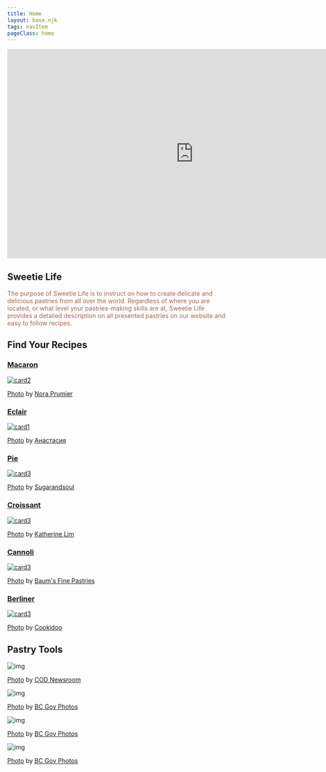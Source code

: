 ```yaml
---
title: Home
layout: base.njk
tags: navItem
pageClass: home
---
```

<body>
  <article class="backgroundpink">
    <div class="hero">
    <div class="hero-video">
      <div class="videoWrapper ratio-16-9">
      <iframe class="videocontent" width="853" height="480" src="https://www.youtube.com/embed/2rOcCug6heU" title="YouTube video player" frameborder="0" allow="accelerometer; autoplay; clipboard-write; encrypted-media; gyroscope; picture-in-picture" allowfullscreen></iframe>
      </div>
    </div>
    <div class="herotext">
      <h1>Sweetie Life</h1>
      <p style="color:#A7664E;">The purpose of Sweetie Life is to instruct on how to create delicate and delicious pastries from all over the world. Regardless of where you are located, or what level your pastries-making skills are at, Sweetie Life provides a detailed description on all presented pastries on our website and easy to follow recipes.</p>
    </div>
    </div>
    </div>
 
</article>

<!--  <div class="search">
    <form>
					<label>
						<input type="text" size="25" name="gr">
					</label>
					<input type="submit" value="search" class="btn">
				</form>
  </div>-->
 
  <section class="container">
     <h1 class="title">Find Your Recipes</h1>
      <div class="home_container" >
        <div class="card"> <a href="/r-macaron">
          <h3>Macaron</h3 style="color:##FFC6E8;">
          <img src="/images/s-m.jpg" alt="card2">
           <p class="credit"><a href="https://www.flickr.com/photos/nora_prumier/33395060056/in/photolist-ST1pTw-rHcsLT-rdZu4f-VzNRFH-rpLYU1-CSW6vJ-2ehZ8s1-LGuZ4Y-yh1Tfh-Cah3EG-8RzMmG-SRxtGm-LKaKTh-rbqPoJ-Mx9Jjx-Pip4pY-Kijfo9-LU91So-EhKAAg-ENVs93-zbJvkS-BAiTZr-22oYcct-CpbDBR-22PbCDc-27iW3En-JTZwjR-8RYzK3-qUNcVS-GNUA88-WBZ1iH-vuWwz8-JhdxFr-GXTVoa-AH3okp-236KjLW-tyj6hY-vpCQhk-v7Hp4d-36ERNq-xfaYoH-215u3Y3-RgRZhN-y18iKq-BSvsb1-z8HHHf-UGzCMZ-qLpNtT-qvCoe4-VSCV4A">Photo</a> by <a href="https://www.flickr.com/photos/laurelquist/">Nora Prumier</a></p>
        </a></div>
      <div class="card"><a href="/r-eclair">
          <h3>Eclair</h3>
          <img src="/images/s-eclairs.jpg" alt="card1">
          <p class="credit"><a href="https://www.pexels.com/photo/frosted-eclairs-8365696/">Photo</a> by <a href="https://www.pexels.com/@69816215/">Анастасия</a></p>
      </a></div>
      <div class="card"><a href="/r-pie">
        <h3>Pie</h3>
        <img src="/images/s-pie2.jpg" alt="card3">
         <p class="credit"><a href="https://www.sugarandsoul.co/air-fryer-pumpkin-pie/">Photo</a> by <a href="https://www.sugarandsoul.co/">Sugarandsoul</a></p>
      </a></div>
      <div class="card"><a href="/r-croissant">
        <h3>Croissant</h3>
        <img src="/images/s-cro.jpg" alt="card3">
         <p class="credit"><a href="https://www.flickr.com/photos/ultrakml/32708308983/in/photolist-rfQ3uw-qwiys3-RQjCHM-CVXGvx-CXCiGZ-SeD989-TkMK7z-GAaTuR-tnf2BX-sGEnY9-XYs4Sm-KmCFsX-AeFPZt-29advba-T6Ymw3-sEyRJt-HJjBdP-rNfghW-qTxr3u-qTxq8y-vwU4YD-28LwuLW-F2ksc8-Xth7XL-Tm9SaX-ESErUE-K4KBMo-ANTTtS-Y9Mewi-KAz9qe-LUXrw1-22qWfqF-rKuPKa-rTAXLr-JHJKW6-XVM2Fn-28PimJz-yE6WXr-x1EFVt-srKgyN-sczNZk-KDP9WD-HCAU5F-AaTj9d-AaTnP9-CMSJew-T9n1Ln-Jp7wMF-FDR4hH-qwiyUL/">Photo</a> by  <a href="https://live.staticflickr.com/2880/32708308983_8f5b6621c8_b.jpg">Katherine Lim</a></p>
      </div>
       <div class="card"><a href="/r-cannoli">
        <h3>Cannoli</h3>
        <img src="/images/s-car.jpg" alt="card3">
         <p class="credit"><a href="https://www.flickr.com/photos/baumsfinepastries/41390385841/in/photolist-264wxG6-5QzTMA-K99T3A-E5g9Kc-K1JNWD-rkiqCX-U7HMeM-r5Tgg4-HJDnXs-xjLgWD-HGVEeY-JmUENW-JSqyFN-G8M23b-2aMiYm2-JYuAsw-K8GeSD-28EFNT-HpN39w-PXVRK-tggN16-JeEZPt-MVEPaY-VPqjYP-R5xVuD-vgqE86-GwrfKd-CPqbpQ-wb5Lym-NjgRFf-Ab2QB7-227sTJc-yAqZ6R-JmYcrn-KbsjKF-JmYhav-KfvW5U-JmYhka-JmY8hF-22bg281-s8QRgi-GUykfF-J8kk9u-EunAnz-vhv9uc-w1y1jz-rDhCwT-JeEZMV-ToS7U2-qAp5HE">Photo</a> by <a href="https://www.flickr.com/photos/baumsfinepastries/">Baum's Fine Pastries</a></p>
      </div>
       <div class="card"><a href="/r-berliner">
        <h3>Berliner</h3>
        <img src="/images/s-ber.jpg" alt="card3">
         <p class="credit"><a href="https://cookidoo.com.cn/recipes/recipe/en-CN/r258637">Photo</a> by <a href="https://cookidoo.com.cn/foundation/en-CN">Cookidoo</a></p>
      </div>
      </div>


  </section>

  <section class="container">
    <h1 class="title">Pastry Tools</h1>
    <div class="lesson">
      <div class="lessoncard">
       <img src="https://place-hold.it/335x335.jpg" alt="img">
       <p class="credit"><a href="https://wordpress.org/openverse/image/ac4250d7-7926-46ea-9346-95cfb812f5f8">Photo</a> by <a href="https://www.flickr.com/photos/41431665@N07">COD Newsroom</a></p>
      </div>
      <div class="lessoncard">
       <img src="https://place-hold.it/335x335.jpg" alt="img">
       <p class="credit"><a href="https://wordpress.org/openverse/image/649603c8-3e7f-4a79-a6f9-bb2743dd6b95">Photo</a> by <a href="https://www.flickr.com/photos/45802067@N03">BC Gov Photos</a></p>
      </div>
      <div class="lessoncard">
       <img src="https://place-hold.it/335x335.jpg" alt="img">
       <p class="credit"><a href="https://wordpress.org/openverse/image/649603c8-3e7f-4a79-a6f9-bb2743dd6b95">Photo</a> by <a href="https://www.flickr.com/photos/45802067@N03">BC Gov Photos</a></p>
      </div>
      <div class="lessoncard">
       <img src="https://place-hold.it/335x335.jpg" alt="img">
       <p class="credit"><a href="https://wordpress.org/openverse/image/649603c8-3e7f-4a79-a6f9-bb2743dd6b95">Photo</a> by <a href="https://www.flickr.com/photos/45802067@N03">BC Gov Photos</a></p>
      </div>
       </div>
    </div>
  </section>
  
 <script src="script.js"></script>
</body>

